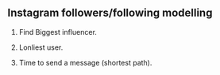 ## Instagram followers/following modelling

1. Find Biggest influencer.

2. Lonliest user. 

3. Time to send a message (shortest path).
